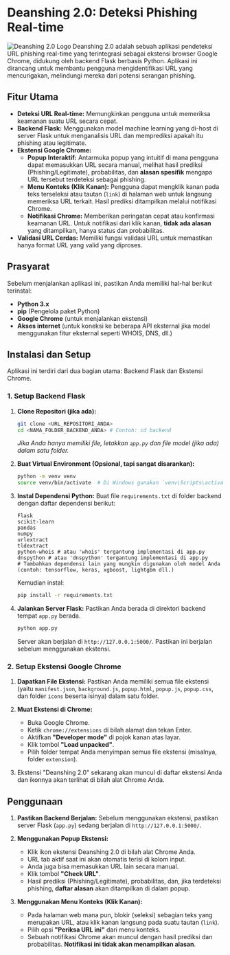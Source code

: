 # Deanshing 2.0: Deteksi Phishing Real-time

![Deanshing 2.0 Logo](extension/icons/logo.png) Deanshing 2.0 adalah sebuah aplikasi pendeteksi URL phishing real-time yang terintegrasi sebagai ekstensi browser Google Chrome, didukung oleh backend Flask berbasis Python. Aplikasi ini dirancang untuk membantu pengguna mengidentifikasi URL yang mencurigakan, melindungi mereka dari potensi serangan phishing.

## Fitur Utama

* **Deteksi URL Real-time:** Memungkinkan pengguna untuk memeriksa keamanan suatu URL secara cepat.
* **Backend Flask:** Menggunakan model machine learning yang di-host di server Flask untuk menganalisis URL dan memprediksi apakah itu phishing atau legitimate.
* **Ekstensi Google Chrome:**
    * **Popup Interaktif:** Antarmuka popup yang intuitif di mana pengguna dapat memasukkan URL secara manual, melihat hasil prediksi (Phishing/Legitimate), probabilitas, dan **alasan spesifik** mengapa URL tersebut terdeteksi sebagai phishing.
    * **Menu Konteks (Klik Kanan):** Pengguna dapat mengklik kanan pada teks terseleksi atau tautan (`link`) di halaman web untuk langsung memeriksa URL terkait. Hasil prediksi ditampilkan melalui notifikasi Chrome.
    * **Notifikasi Chrome:** Memberikan peringatan cepat atau konfirmasi keamanan URL. Untuk notifikasi dari klik kanan, **tidak ada alasan** yang ditampilkan, hanya status dan probabilitas.
* **Validasi URL Cerdas:** Memiliki fungsi validasi URL untuk memastikan hanya format URL yang valid yang diproses.

## Prasyarat

Sebelum menjalankan aplikasi ini, pastikan Anda memiliki hal-hal berikut terinstal:

* **Python 3.x**
* **pip** (Pengelola paket Python)
* **Google Chrome** (untuk menjalankan ekstensi)
* **Akses internet** (untuk koneksi ke beberapa API eksternal jika model menggunakan fitur eksternal seperti WHOIS, DNS, dll.)

## Instalasi dan Setup

Aplikasi ini terdiri dari dua bagian utama: Backend Flask dan Ekstensi Chrome.

### 1. Setup Backend Flask

1.  **Clone Repositori (jika ada):**
    ```bash
    git clone <URL_REPOSITORI_ANDA>
    cd <NAMA_FOLDER_BACKEND_ANDA> # Contoh: cd backend
    ```
    *Jika Anda hanya memiliki file, letakkan `app.py` dan file model (jika ada) dalam satu folder.*

2.  **Buat Virtual Environment (Opsional, tapi sangat disarankan):**
    ```bash
    python -m venv venv
    source venv/bin/activate  # Di Windows gunakan `venv\Scripts\activate`
    ```

3.  **Instal Dependensi Python:**
    Buat file `requirements.txt` di folder backend dengan daftar dependensi berikut:
    ```
    Flask
    scikit-learn
    pandas
    numpy
    urlextract
    tldextract
    python-whois # atau 'whois' tergantung implementasi di app.py
    dnspython # atau 'dnspython' tergantung implementasi di app.py
    # Tambahkan dependensi lain yang mungkin digunakan oleh model Anda (contoh: tensorflow, keras, xgboost, lightgbm dll.)
    ```
    Kemudian instal:
    ```bash
    pip install -r requirements.txt
    ```

4.  **Jalankan Server Flask:**
    Pastikan Anda berada di direktori backend tempat `app.py` berada.
    ```bash
    python app.py
    ```
    Server akan berjalan di `http://127.0.0.1:5000/`. Pastikan ini berjalan sebelum menggunakan ekstensi.

### 2. Setup Ekstensi Google Chrome

1.  **Dapatkan File Ekstensi:**
    Pastikan Anda memiliki semua file ekstensi (yaitu `manifest.json`, `background.js`, `popup.html`, `popup.js`, `popup.css`, dan folder `icons` beserta isinya) dalam satu folder.

2.  **Muat Ekstensi di Chrome:**
    * Buka Google Chrome.
    * Ketik `chrome://extensions` di bilah alamat dan tekan Enter.
    * Aktifkan **"Developer mode"** di pojok kanan atas layar.
    * Klik tombol **"Load unpacked"**.
    * Pilih folder tempat Anda menyimpan semua file ekstensi (misalnya, folder `extension`).

3.  Ekstensi "Deanshing 2.0" sekarang akan muncul di daftar ekstensi Anda dan ikonnya akan terlihat di bilah alat Chrome Anda.

## Penggunaan

1.  **Pastikan Backend Berjalan:** Sebelum menggunakan ekstensi, pastikan server Flask (`app.py`) sedang berjalan di `http://127.0.0.1:5000/`.

2.  **Menggunakan Popup Ekstensi:**
    * Klik ikon ekstensi Deanshing 2.0 di bilah alat Chrome Anda.
    * URL tab aktif saat ini akan otomatis terisi di kolom input.
    * Anda juga bisa memasukkan URL lain secara manual.
    * Klik tombol **"Check URL"**.
    * Hasil prediksi (Phishing/Legitimate), probabilitas, dan, jika terdeteksi phishing, **daftar alasan** akan ditampilkan di dalam popup.

3.  **Menggunakan Menu Konteks (Klik Kanan):**
    * Pada halaman web mana pun, blokir (seleksi) sebagian teks yang merupakan URL, atau klik kanan langsung pada suatu tautan (`link`).
    * Pilih opsi **"Periksa URL ini"** dari menu konteks.
    * Sebuah notifikasi Chrome akan muncul dengan hasil prediksi dan probabilitas. **Notifikasi ini tidak akan menampilkan alasan**.
